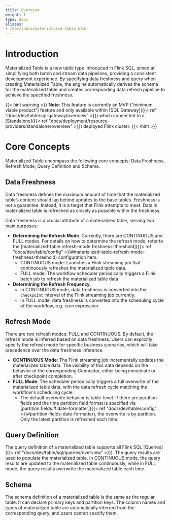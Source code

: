 ```yaml
---
title: Overview
weight: 1
type: docs
aliases:
- /dev/table/materialized-table.html
---
```

<!--
Licensed to the Apache Software Foundation (ASF) under one
or more contributor license agreements.  See the NOTICE file
distributed with this work for additional information
regarding copyright ownership.  The ASF licenses this file
to you under the Apache License, Version 2.0 (the
"License"); you may not use this file except in compliance
with the License.  You may obtain a copy of the License at

  http://www.apache.org/licenses/LICENSE-2.0

Unless required by applicable law or agreed to in writing,
software distributed under the License is distributed on an
"AS IS" BASIS, WITHOUT WARRANTIES OR CONDITIONS OF ANY
KIND, either express or implied.  See the License for the
specific language governing permissions and limitations
under the License.
-->

# Introduction

Materialized Table is a new table type introduced in Flink SQL, aimed at simplifying both batch and stream data pipelines, providing a consistent development experience. By specifying data freshness and query when creating Materialized Table, the engine automatically derives the schema for the materialized table and creates corresponding data refresh pipeline to achieve the specified freshness.

{{< hint warning >}}
**Note**: This feature is currently an MVP (“minimum viable product”) feature and only available within [SQL Gateway]({{< ref "docs/dev/table/sql-gateway/overview" >}}) which connected to a [Standalone]({{< ref "docs/deployment/resource-providers/standalone/overview" >}}) deployed Flink cluster.
{{< /hint >}}

# Core Concepts

Materialized Table encompass the following core concepts: Data Freshness, Refresh Mode, Query Definition and Schema.

## Data Freshness

Data freshness defines the maximum amount of time that the materialized table’s content should lag behind updates to the base tables. Freshness is not a guarantee. Instead, it is a target that Flink attempts to meet. Data in materialized table is refreshed as closely as possible within the freshness.

Data freshness is a crucial attribute of a materialized table, serving two main purposes:
- **Determining the Refresh Mode**. Currently, there are CONTINUOUS and FULL modes. For details on how to determine the refresh mode, refer to the [materialized-table.refresh-mode.freshness-threshold]({{< ref "docs/dev/table/config" >}}#materialized-table-refresh-mode-freshness-threshold) configuration item.
    - CONTINUOUS mode: Launches a Flink streaming job that continuously refreshes the materialized table data.
    - FULL mode: The workflow scheduler periodically triggers a Flink batch job to refresh the materialized table data.
- **Determining the Refresh Frequency**.
    - In CONTINUOUS mode, data freshness is converted into the `checkpoint` interval of the Flink streaming job currently.
    - In FULL mode, data freshness is converted into the scheduling cycle of the workflow, e.g. cron expression.

## Refresh Mode

There are two refresh modes: FULL and CONTINUOUS. By default, the refresh mode is inferred based on data freshness. Users can explicitly specify the refresh mode for specific business scenarios, which will take precedence over the data freshness inference.

- **CONTINUOUS Mode**: The Flink streaming job incrementally updates the materialized table data. The visibility of this data depends on the behavior of the corresponding Connector, either being immediate or after checkpoint completion.
- **FULL Mode**: The scheduler periodically triggers a full overwrite of the materialized table data, with the data refresh cycle matching the workflow's scheduling cycle.
  - The default overwrite behavior is table-level. If there are partition fields and the time partition field format is specified via [partition.fields.#.date-formatter]({{< ref "docs/dev/table/config" >}}#partition-fields-date-formatter), the overwrite is by partition. Only the latest partition is refreshed each time.

## Query Definition

The query definition of a materialized table supports all Flink SQL [Queries]({{< ref "docs/dev/table/sql/queries/overview" >}}). The query results are used to populate the materialized table. In CONTINUOUS mode, the query results are updated to the materialized table continuously, while in FULL mode, the query results overwrite the materialized table each time.

## Schema

The schema definition of a materialized table is the same as the regular table. It can declare primary keys and partition keys. The column names and types of materialized table are automatically inferred from the corresponding query, and users cannot specify them.
